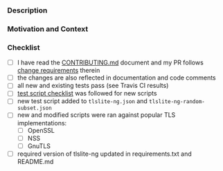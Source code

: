 <!-- Provide a general summary of your proposed changes in the Title field above -->

### Description
<!-- Describe your changes in detail below -->

### Motivation and Context
<!-- Describe why the change is introduced, if it solves an issue add "fixes #1"
with a correct number -->

### Checklist
<!-- go over following points. check them with an `x` if they do apply,
(they turn into clickable checkboxes once the PR is submitted, so no need
to do everything at once)

if you're unsure about any of those items, just ask in comment to PR

if the PR resolves an issue, please add further checkboxes that describe the
action items or test scenarios from it
-->

- [ ] I have read the [CONTRIBUTING.md](https://github.com/tomato42/tlsfuzzer/blob/master/CONTRIBUTING.md) document and my PR follows [change requirements](https://github.com/tomato42/tlsfuzzer/blob/master/CONTRIBUTING.md#change-requirements) therein
- [ ] the changes are also reflected in documentation and code comments
- [ ] all new and existing tests pass (see Travis CI results)
- [ ] [test script checklist](https://github.com/tomato42/tlsfuzzer/wiki/Test-script-checklist) was followed for new scripts
- [ ] new test script added to `tlslite-ng.json` and `tlslite-ng-random-subset.json`
- [ ] new and modified scripts were ran against popular TLS implementations:
  - [ ] OpenSSL
  - [ ] NSS
  - [ ] GnuTLS
- [ ] required version of tlslite-ng updated in requirements.txt and README.md
